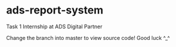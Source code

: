 # ads-report-system
Task 1 Internship at ADS Digital Partner

Change the branch into master to view source code!
Good luck ^_^
